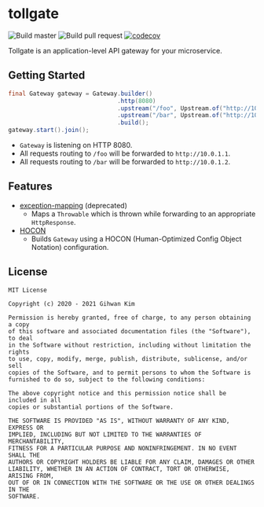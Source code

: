 # tollgate

![Build master](https://github.com/ghkim3221/tollgate/workflows/Build%20master/badge.svg)
![Build pull request](https://github.com/ghkim3221/tollgate/workflows/Build%20pull%20request/badge.svg)
[![codecov](https://codecov.io/gh/ghkim3221/tollgate/branch/master/graph/badge.svg)](https://codecov.io/gh/ghkim3221/tollgate)

Tollgate is an application-level API gateway for your microservice.

## Getting Started

```java
final Gateway gateway = Gateway.builder()
                               .http(8080)
                               .upstream("/foo", Upstream.of("http://10.0.1.1"))
                               .upstream("/bar", Upstream.of("http://10.0.1.2"))
                               .build();
gateway.start().join();
```

- `Gateway` is listening on HTTP 8080.
- All requests routing to `/foo` will be forwarded to `http://10.0.1.1`.
- All requests routing to `/bar` will be forwarded to `http://10.0.1.2`.

## Features

- [exception-mapping](/exception-mapping) (deprecated)
    - Maps a `Throwable` which is thrown while forwarding to an appropriate `HttpResponse`.
- [HOCON](/hocon)
    - Builds `Gateway` using a HOCON (Human-Optimized Config Object Notation) configuration.

## License

```
MIT License

Copyright (c) 2020 - 2021 Gihwan Kim

Permission is hereby granted, free of charge, to any person obtaining a copy
of this software and associated documentation files (the "Software"), to deal
in the Software without restriction, including without limitation the rights
to use, copy, modify, merge, publish, distribute, sublicense, and/or sell
copies of the Software, and to permit persons to whom the Software is
furnished to do so, subject to the following conditions:

The above copyright notice and this permission notice shall be included in all
copies or substantial portions of the Software.

THE SOFTWARE IS PROVIDED "AS IS", WITHOUT WARRANTY OF ANY KIND, EXPRESS OR
IMPLIED, INCLUDING BUT NOT LIMITED TO THE WARRANTIES OF MERCHANTABILITY,
FITNESS FOR A PARTICULAR PURPOSE AND NONINFRINGEMENT. IN NO EVENT SHALL THE
AUTHORS OR COPYRIGHT HOLDERS BE LIABLE FOR ANY CLAIM, DAMAGES OR OTHER
LIABILITY, WHETHER IN AN ACTION OF CONTRACT, TORT OR OTHERWISE, ARISING FROM,
OUT OF OR IN CONNECTION WITH THE SOFTWARE OR THE USE OR OTHER DEALINGS IN THE
SOFTWARE.
```
